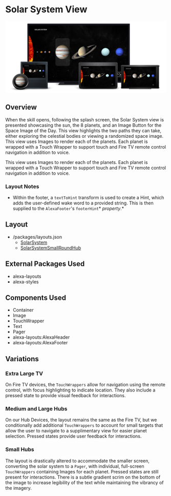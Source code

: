 # Solar System View

<img src='images/familyphoto-solarsystem.jpg' alt='Alexa Devices Family | Solar System' />

## Overview

When the skill opens, following the splash screen, the Solar System view is presented showcasing the sun, the 8 planets, and an Image Button for the Space Image of the Day. This view highlights the two paths they can take, either exploring the celestial bodies or viewing a randomized space image. This view uses Images to render each of the planets. Each planet is wrapped with a Touch Wrapper to support touch and Fire TV remote control navigation in addition to voice.

This view uses Images to render each of the planets. Each planet is wrapped with a Touch Wrapper to support touch and Fire TV remote control navigation in addition to voice.

### Layout Notes

- Within the footer, a `textToHint` transform is used to create a Hint, which adds the user-defined wake word to a provided string. This is then supplied to the `AlexaFooter`'s `footerHint`\* _property_.\*

## **Layout**

- /packages/layouts.json
  - [SolarSystem](../packages/layouts.json#L318)
  - [SolarSystemSmallRoundHub](../packages/layouts.json#L491)

## **External Packages Used**

- alexa-layouts
- alexa-styles

## **Components Used**

- Container
- Image
- TouchWrapper
- Text
- Pager
- alexa-layouts:AlexaHeader
- alexa-layouts:AlexaFooter

## Variations

### **Extra Large TV**

On Fire TV devices, the `TouchWrappers` allow for navigation using the remote control, with focus highlighting to indicate location. They also include a pressed state to provide visual feedback for interactions.

### **Medium and Large Hubs**

On our Hub Devices, the layout remains the same as the Fire TV, but we conditionally add additional `TouchWrappers` to account for small targets that allow the user to navigate to a supplimentary view for easier planet selection. Pressed states provide user feedback for interactions.

### **Small Hubs**

The layout is drastically altered to accommodate the smaller screen, converting the solar system to a `Pager`, with individual, full-screen `TouchWrappers` containing Images for each planet. Pressed states are still present for interactions. There is a subtle gradient scrim on the bottom of the image to increase legibility of the text while maintaining the vibrancy of the imagery.
